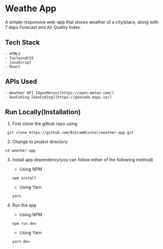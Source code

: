 # Weathe App
A simple responsive web-app that shows weather of a city/place, along with 7 days Forecast and Air Quality Index.

## Tech Stack
    - HTML5
    - TailwindCSS
    - JavaScript
    - React

## APIs Used
    - Weather API [OpenMeteo](https://open-meteo.com/)
    - GeoCoding [GeoCoding](https://geocode.maps.co/)


## Run Locally(Installation) 

1. First clone the github repo using 
```
 git clone https://github.com/BikramNischal/weather-app.git 
```

2. Change to project directory
```
cd weather-app
```

3. Install app dependency(you can follow either of the following method)  
    - Using NPM
    ```
    npm install
    ```

    - Using Yarn 
    ```
    yarn
    ```
4. Run the app
    - Using NPM
    ```
    npm run dev
    ```

    - Using Yarn
    ```
    yarn dev
    ```




